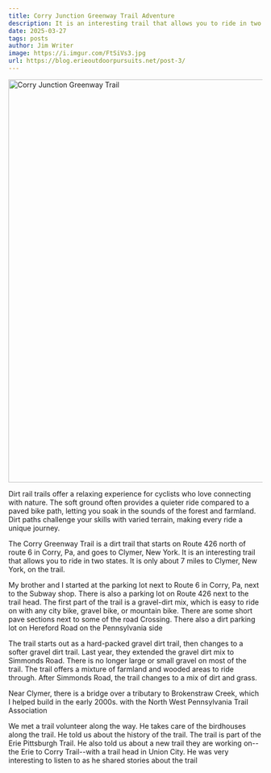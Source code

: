 ```yaml
---
title: Corry Junction Greenway Trail Adventure
description: It is an interesting trail that allows you to ride in two  states. 
date: 2025-03-27
tags: posts
author: Jim Writer
image: https://i.imgur.com/FtSiVs3.jpg
url: https://blog.erieoutdoorpursuits.net/post-3/
---
```


<img src="https://i.imgur.com/a0n9Z6q.gif" alt="Corry Junction Greenway Trail" class="img-fluid" style="width: 800px; margin: 0 auto;">



Dirt rail trails offer a relaxing experience for cyclists who love connecting with  nature. The soft ground often provides a quieter ride compared to a paved bike path, letting you soak in the sounds of the forest and  farmland. Dirt paths challenge your skills with varied terrain, making every ride a unique  journey.

The Corry Greenway Trail is a dirt trail that starts on Route 426 north of route 6 in Corry, Pa, and goes to  Clymer, New York. It is an interesting trail that allows you to ride in two  states. It is only about 7 miles to Clymer, New York, on the  trail.

My brother and I started at the parking lot next to Route 6 in Corry, Pa, next to the Subway  shop. There is also a parking lot on Route 426 next to the trail  head. The first part of the trail is a gravel-dirt mix, which is easy to ride on with any city bike, gravel bike, or mountain  bike. There are some short pave sections next to some of the road  Crossing. There also a dirt parking lot on Hereford Road on the Pennsylvania  side

The trail starts out as a hard-packed gravel dirt trail, then changes to a softer gravel dirt  trail. Last year, they extended the gravel dirt mix to  Simmonds Road. There is no longer large or small gravel on most of the  trail. The trail offers a mixture of farmland and wooded areas to ride  through. After Simmonds Road, the trail changes to a mix of dirt and  grass.

Near Clymer, there is a bridge over a tributary to Brokenstraw Creek, which I helped build in the early  2000s. with the North West Pennsylvania Trail Association

We met a trail volunteer along the  way. He takes care of the birdhouses along the  trail. He told us about the history of the  trail. The trail is part of the Erie Pittsburgh  Trail. He also told us about a new trail they are working on--the Erie to Corry Trail--with a trail head in Union  City. He was very interesting to listen to as he shared stories about the  trail